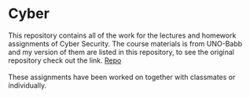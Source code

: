 # Cyber
This repository contains all of the work for the lectures and homework assignments of Cyber Security. The course materials is from UNO-Babb and my version of them are listed in this repository, to see the original repository check out the link. [Repo](https://github.com/UNO-Babb)
<br /><br />These assignments have been worked on together with classmates or individually.
